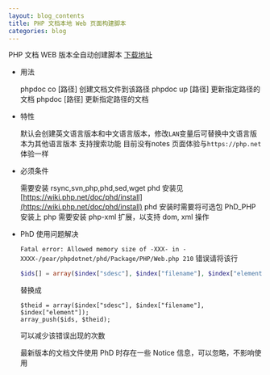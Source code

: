 ```yaml
---
layout: blog_contents
title: PHP 文档本地 Web 页面构建脚本
categories: blog
---
```


PHP 文档 WEB 版本全自动创建脚本
[下载地址](http://toknot.com/download/phpdoc)

* 用法

    phpdoc co [路径]  创建文档文件到该路径
    phpdoc up [路径]  更新指定路径的文档
    phpdoc [路径]     更新指定路径的文档

* 特性
    
    默认会创建英文语言版本和中文语言版本，修改`LAN`变量后可替换中文语言版本为其他语言版本
    支持搜索功能
    目前没有notes
    页面体验与`https://php.net`体验一样

* 必须条件
    
    需要安装 rsync,svn,php,phd,sed,wget
    phd 安装见[https://wiki.php.net/doc/phd/install](https://wiki.php.net/doc/phd/install)
    phd 安装时需要将可选包 PhD_PHP 安装上
    php 需要安装 php-xml 扩展，以支持 dom, xml 操作

* PhD 使用问题解决

    `Fatal error: Allowed memory size of -XXX- in -XXXX-/pear/phpdotnet/phd/Package/PHP/Web.php 210` 错误请将该行
    
    ```php 
    $ids[] = array($index["sdesc"], $index["filename"], $index["element"]);
    ```
    替换成

    ```
    $theid = array($index["sdesc"], $index["filename"], $index["element"]);
    array_push($ids, $theid);
    ```

    可以减少该错误出现的次数

    最新版本的文档文件使用 PhD 时存在一些 Notice 信息，可以忽略，不影响使用
